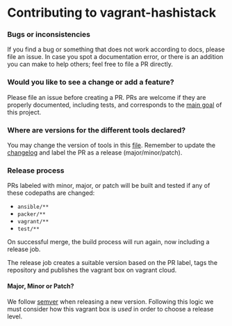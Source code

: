 # Contributing to vagrant-hashistack

### Bugs or inconsistencies
If you find a bug or something that does not work according to docs, please file an issue.
In case you spot a documentation error, or there is an addition you can make to help others; feel free to file a PR directly.

### Would you like to see a change or add a feature?
Please file an issue before creating a PR.
PRs are welcome if they are properly documented, including tests, and corresponds to the [main goal](../README.md) of this project.

### Where are versions for the different tools declared?
You may change the version of tools in this [file](../ansible/group_vars/all/variables.yml). Remember to update the [changelog](../CHANGELOG.md) and label the PR as a release (major/minor/patch).

### Release process
PRs labeled with minor, major, or patch will be built and tested if any of these codepaths are changed:

- `ansible/**`
- `packer/**`
- `vagrant/**`
- `test/**`

On successful merge, the build process will run again, now including a release job. 

The release job creates a suitable version based on the PR label, tags the repository and publishes the vagrant box on vagrant cloud.

#### Major, Minor or Patch?
We follow [semver](https://semver.org) when releasing a new version.
Following this logic we must consider how this vagrant box is _used_ in order to choose a release level.
